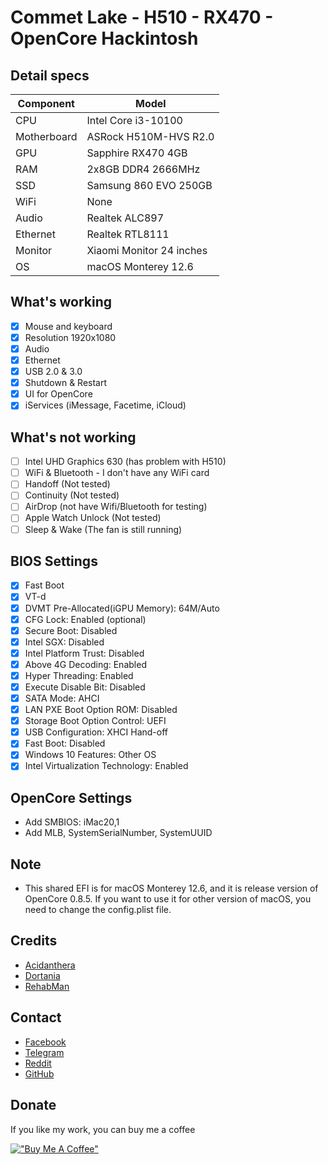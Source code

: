 # Commet Lake - H510 - RX470 - OpenCore Hackintosh

## Detail specs

| Component   | Model                    |
| ----------- | ------------------------ |
| CPU         | Intel Core i3-10100      |
| Motherboard | ASRock H510M-HVS R2.0    |
| GPU         | Sapphire RX470 4GB       |
| RAM         | 2x8GB DDR4 2666MHz       |
| SSD         | Samsung 860 EVO 250GB    |
| WiFi        | None                     |
| Audio       | Realtek ALC897           |
| Ethernet    | Realtek RTL8111          |
| Monitor     | Xiaomi Monitor 24 inches |
| OS          | macOS Monterey 12.6      |

## What's working

- [x] Mouse and keyboard
- [x] Resolution 1920x1080
- [x] Audio
- [x] Ethernet
- [x] USB 2.0 & 3.0
- [x] Shutdown & Restart
- [x] UI for OpenCore
- [x] iServices (iMessage, Facetime, iCloud)

## What's not working

- [ ] Intel UHD Graphics 630 (has problem with H510)
- [ ] WiFi & Bluetooth - I don't have any WiFi card
- [ ] Handoff (Not tested)
- [ ] Continuity (Not tested)
- [ ] AirDrop (not have Wifi/Bluetooth for testing)
- [ ] Apple Watch Unlock (Not tested)
- [ ] Sleep & Wake (The fan is still running)

## BIOS Settings

- [x] Fast Boot
- [x] VT-d
- [x] DVMT Pre-Allocated(iGPU Memory): 64M/Auto
- [x] CFG Lock: Enabled (optional)
- [x] Secure Boot: Disabled
- [x] Intel SGX: Disabled
- [x] Intel Platform Trust: Disabled
- [x] Above 4G Decoding: Enabled
- [x] Hyper Threading: Enabled
- [x] Execute Disable Bit: Disabled
- [x] SATA Mode: AHCI
- [x] LAN PXE Boot Option ROM: Disabled
- [x] Storage Boot Option Control: UEFI
- [x] USB Configuration: XHCI Hand-off
- [x] Fast Boot: Disabled
- [x] Windows 10 Features: Other OS
- [x] Intel Virtualization Technology: Enabled

## OpenCore Settings

- Add SMBIOS: iMac20,1
- Add MLB, SystemSerialNumber, SystemUUID

## Note

- This shared EFI is for macOS Monterey 12.6, and it is release version of OpenCore 0.8.5. If you want to use it for other version of macOS, you need to change the config.plist file.

## Credits

- [Acidanthera](https://github.com/acidanthera)
- [Dortania](https://dortania.github.io/OpenCore-Install-Guide/)
- [RehabMan](https://github.com/RehabMan)

## Contact

- [Facebook](https://facebook.com/buiducnhat47)
- [Telegram](https://t.me/buiducnhat)
- [Reddit](https://reddit.com/user/gerpann)
- [GitHub](https://github.com/buiducnhat)

## Donate

If you like my work, you can buy me a coffee

[!["Buy Me A Coffee"](https://www.buymeacoffee.com/assets/img/custom_images/orange_img.png)](https://www.buymeacoffee.com/buiducnhat)
